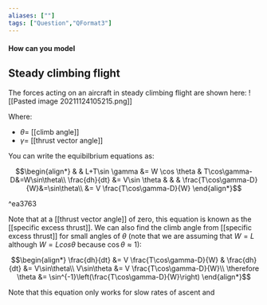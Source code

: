 ```yaml
---
aliases: [""]
tags: ["Question","QFormat3"]
---
```


#### How can you model
## Steady climbing flight

The forces acting on an aircraft in steady climbing flight are shown here:
![[Pasted image 20211124105215.png]]

Where:
- $\theta=$ [[climb angle]]
- $\gamma=$ [[thrust vector angle]]

You can write the equibilbrium equations as:

$$\begin{align*}
  & & L+T\sin \gamma &= W \cos \theta & T\cos\gamma-D&=W\sin\theta\\
\frac{dh}{dt} &= V\sin \theta & & & \frac{T\cos\gamma-D}{W}&=\sin\theta\\
&= V \frac{T\cos\gamma-D}{W}
\end{align*}$$

^ea3763

Note that at a [[thrust vector angle]] of zero, this equation is known as the [[specific excess thrust]]. We can also find the climb angle from [[specific excess thrust]] for small angles of $\theta$ (note that we are assuming that $W=L$ although $W=Lcos\theta$ because $\cos\theta \approx 1$):

$$\begin{align*}
\frac{dh}{dt} &= V \frac{T\cos\gamma-D}{W} & \frac{dh}{dt} &= V\sin\theta\\
V\sin\theta &= V \frac{T\cos\gamma-D}{W}\\
\therefore \theta &= \sin^{-1}\left(\frac{T\cos\gamma-D}{W}\right)
\end{align*}$$

Note that this equation only works for slow rates of ascent and